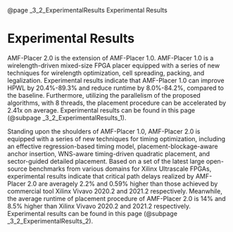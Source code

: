 @page _3_2_ExperimentalResults Experimental Results
# Experimental Results

AMF-Placer 2.0 is the extension of AMF-Placer 1.0. AMF-Placer 1.0 is a wirelength-driven mixed-size FPGA placer equipped with a series of new techniques for wirelength optimization, cell spreading, packing, and legalization. Experimental results indicate that AMF-Placer 1.0 can improve HPWL by 20.4%-89.3% and reduce runtime by 8.0%-84.2%, compared to the baseline. Furthermore, utilizing the parallelism of the proposed algorithms, with 8 threads, the placement procedure can be accelerated by 2.41x on average. Experimental results can be found in this page (@subpage _3_2_ExperimentalResults_1).

Standing upon the shoulders of AMF-Placer 1.0, AMF-Placer 2.0 is equipped with a series of new techniques for timing optimization, including an effective regression-based timing model, placement-blockage-aware anchor insertion, WNS-aware timing-driven quadratic placement, and sector-guided detailed placement. Based on a set of the latest large open-source benchmarks from various domains for Xilinx Ultrascale FPGAs, experimental results indicate that critical path delays realized by AMF-Placer 2.0 are averagely 2.2% and 0.59% higher than those achieved by commercial tool Xilinx Vivavo 2020.2 and 2021.2 respectively. Meanwhile, the average runtime of placement procedure of AMF-Placer 2.0 is 14% and 8.5% higher than Xilinx Vivavo 2020.2 and 2021.2 respectively. Experimental results can be found in this page (@subpage _3_2_ExperimentalResults_2).